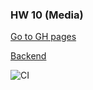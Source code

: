 ### HW 10 (Media)
[Go to GH pages](https://VyacheslavBakashov.github.io/ahj_hw_10_media/)

[Backend](https://github.com/VyacheslavBakashov/aahj_hw_10_media.git)

![CI](https://github.com/VyacheslavBakashov/ahj_hw_10_media/actions/workflows/web.yml/badge.svg)
